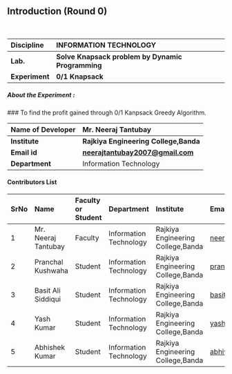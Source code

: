 ## Introduction (Round 0)

<br>

<b>Discipline | <b>INFORMATION TECHNOLOGY
:--|:--|
<b> Lab. | <b>Solve Knapsack problem by Dynamic Programming
<b> Experiment|     <b> 0/1 Knapsack



<h5> About the Experiment : </h5>
### To find the profit gained through 0/1 Kanpsack Greedy Algorithm. <br>

<b>Name of Developer | <b> Mr. Neeraj Tantubay
:--|:--|
<b> Institute | <b> Rajkiya Engineering College,Banda
<b> Email id|     <b> neerajtantubay2007@gmail.com
<b> Department | Information Technology

#### Contributors List

SrNo | Name | Faculty or Student | Department| Institute | Email id
:--|:--|:--|:--|:--|:--|
1 |  Mr. Neeraj Tantubay | Faculty |Information Technology |  Rajkiya Engineering College,Banda | neerajtantubay2007@gmail.com
2 | Pranchal Kushwaha | Student | Information Technology | Rajkiya Engineering College,Banda | pranchalkushwaha1998@gmail.com
3 | Basit Ali Siddiqui | Student |  Information Technology | Rajkiya Engineering College,Banda | basitali971999@gmail.com
4 | Yash Kumar  | Student |   Information Technology | Rajkiya Engineering College,Banda | yashofficial0023@gmail.com
5 | Abhishek Kumar  | Student |  Information Technology | Rajkiya Engineering College,Banda | abhiverma6717@gmail.com


<br>
